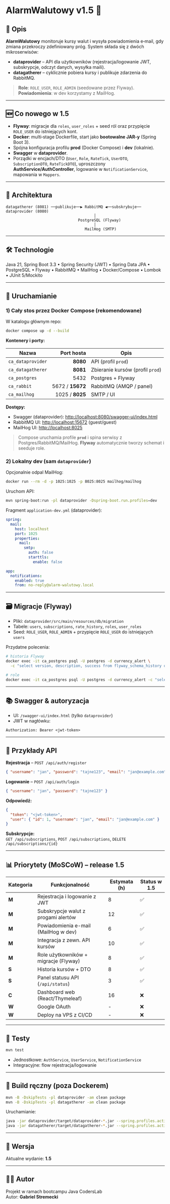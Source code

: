# AlarmWalutowy v1.5 🎯

## 📌 Opis

**AlarmWalutowy** monitoruje kursy walut i wysyła powiadomienia e‑mail, gdy zmiana przekroczy zdefiniowany próg. System składa się z dwóch mikroserwisów:

- **dataprovider** – API dla użytkowników (rejestracja/logowanie JWT, subskrypcje, odczyt danych, wysyłka maili).
- **datagatherer** – cyklicznie pobiera kursy i publikuje zdarzenia do RabbitMQ.

> **Role**: `ROLE_USER`, `ROLE_ADMIN` (seedowane przez Flyway).  
> **Powiadomienia**: w dev korzystamy z MailHog.

---

## 🆕 Co nowego w 1.5

- **Flyway**: migracje dla `roles`, `user_roles` + seed ról oraz przypięcie `ROLE_USER` do istniejących kont.
- **Docker**: multi‑stage Dockerfile, start jako **bootowalne JAR‑y** (Spring Boot 3).
- Spójna konfiguracja profilu **prod** (Docker Compose) i **dev** (lokalnie).
- **Swagger** w **dataprovider**.
- Porządki w encjach/DTO (`User`, `Role`, `RateTick`, `UserDTO`, `SubscriptionDTO`, `RateTickDTO`), uproszczony **AuthService/AuthController**, logowanie w `NotificationService`, mapowania w `Mappers`.

---

## 🧱 Architektura

```
datagatherer (8081) ──publikuje──▶ RabbitMQ ◀──subskrybuje── dataprovider (8080)
                                       │
                                PostgreSQL (Flyway)
                                       │
                                   MailHog (SMTP)
```

---

## 🛠 Technologie

Java 21, Spring Boot 3.3 • Spring Security (JWT) • Spring Data JPA • PostgreSQL • Flyway • RabbitMQ • MailHog • Docker/Compose • Lombok • JUnit 5/Mockito

---

## 🚀 Uruchamianie

### 1) Cały stos przez Docker Compose (rekomendowane)

W katalogu głównym repo:

```bash
docker compose up -d --build
```

**Kontenery i porty:**

| Nazwa             | Port hosta           | Opis                                 |
|-------------------|----------------------:|--------------------------------------|
| `ca_dataprovider` | **8080**             | API (profil `prod`)                  |
| `ca_datagatherer` | **8081**             | Zbieranie kursów (profil `prod`)     |
| `ca_postgres`     | 5432                 | Postgres + Flyway                    |
| `ca_rabbit`       | 5672 / **15672**     | RabbitMQ (AMQP / panel)              |
| `ca_mailhog`      | 1025 / **8025**      | SMTP / UI                            |

**Dostępy:**

- Swagger (dataprovider): <http://localhost:8080/swagger-ui/index.html>  
- RabbitMQ UI: <http://localhost:15672> (guest/guest)  
- MailHog UI: <http://localhost:8025>

> Compose uruchamia profile **`prod`** i spina serwisy z Postgres/RabbitMQ/MailHog. **Flyway** automatycznie tworzy schemat i seeduje role.

### 2) Lokalny dev (sam `dataprovider`)

Opcjonalnie odpal MailHog:

```bash
docker run --rm -d -p 1025:1025 -p 8025:8025 mailhog/mailhog
```

Uruchom API:

```bash
mvn spring-boot:run -pl dataprovider -Dspring-boot.run.profiles=dev
```

Fragment `application-dev.yml` (dataprovider):

```yaml
spring:
  mail:
    host: localhost
    port: 1025
    properties:
      mail:
        smtp:
          auth: false
          starttls:
            enable: false

app:
  notifications:
    enabled: true
    from: no-reply@alarm-walutowy.local
```

---

## 🗃️ Migracje (Flyway)

- Pliki: `dataprovider/src/main/resources/db/migration`
- Tabele: `users`, `subscriptions`, `rate_history`, `roles`, `user_roles`
- Seed: `ROLE_USER`, `ROLE_ADMIN` + przypięcie `ROLE_USER` do istniejących `users`

Przydatne polecenia:

```bash
# historia Flyway
docker exec -it ca_postgres psql -U postgres -d currency_alert \
  -c "select version, description, success from flyway_schema_history order by installed_rank;"

# role
docker exec -it ca_postgres psql -U postgres -d currency_alert -c "select * from roles;"
```

---

## 📚 Swagger & autoryzacja

- UI: `/swagger-ui/index.html` (tylko `dataprovider`)
- JWT w nagłówku:

```
Authorization: Bearer <jwt-token>
```

---

## 🔑 Przykłady API

**Rejestracja** – `POST /api/auth/register`

```json
{ "username": "jan", "password": "tajne123", "email": "jan@example.com" }
```

**Logowanie** – `POST /api/auth/login`

```json
{ "username": "jan", "password": "tajne123" }
```

**Odpowiedź:**

```json
{
  "token": "<jwt-token>",
  "user": { "id": 1, "username": "jan", "email": "jan@example.com" }
}
```

**Subskrypcje:**  
`GET /api/subscriptions`, `POST /api/subscriptions`, `DELETE /api/subscriptions/{id}`

---

## 📊 Priorytety (MoSCoW) – release 1.5

| Kategoria | Funkcjonalność                           | Estymata (h) | Status w 1.5 |
|-----------|-------------------------------------------|--------------|--------------|
| **M**     | Rejestracja i logowanie z JWT             | 8            | ✅           |
| **M**     | Subskrypcje walut z progami alertów       | 12           | ✅           |
| **M**     | Powiadomienia e-mail (MailHog w dev)      | 6            | ✅           |
| **M**     | Integracja z zewn. API kursów             | 10           | ✅           |
| **M**     | Role użytkowników + migracje (Flyway)     | 8            | ✅           |
| **S**     | Historia kursów + DTO                     | 8            | ✅           |
| **S**     | Panel statusu API (`/api/status`)         | 3            | ✅           |
| **C**     | Dashboard web (React/Thymeleaf)           | 16           | ❌           |
| **W**     | Google OAuth                              | -            | ❌           |
| **W**     | Deploy na VPS z CI/CD                     | -            | ❌           |

---

## 🧪 Testy

```bash
mvn test
```

- Jednostkowe: `AuthService`, `UserService`, `NotificationService`
- Integracyjne: flow rejestracja/logowanie

---

## 🧰 Build ręczny (poza Dockerem)

```bash
mvn -B -DskipTests -pl dataprovider -am clean package
mvn -B -DskipTests -pl datagatherer -am clean package
```

Uruchamianie:

```bash
java -jar dataprovider/target/dataprovider-*.jar --spring.profiles.active=prod
java -jar datagatherer/target/datagatherer-*.jar --spring.profiles.active=prod
```

---

## 📄 Wersja

Aktualne wydanie: **1.5**

---

## 👨‍💻 Autor

Projekt w ramach bootcampu Java CodersLab  
Autor: **Gabriel Stremecki**
